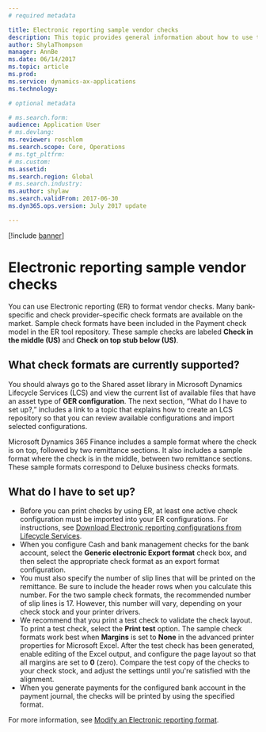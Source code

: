 ```yaml
---
# required metadata

title: Electronic reporting sample vendor checks
description: This topic provides general information about how to use the Electronic reporting sample check formats.
author: ShylaThompson
manager: AnnBe
ms.date: 06/14/2017
ms.topic: article
ms.prod: 
ms.service: dynamics-ax-applications
ms.technology: 

# optional metadata

# ms.search.form: 
audience: Application User
# ms.devlang: 
ms.reviewer: roschlom
ms.search.scope: Core, Operations
# ms.tgt_pltfrm: 
# ms.custom: 
ms.assetid: 
ms.search.region: Global 
# ms.search.industry: 
ms.author: shylaw
ms.search.validFrom: 2017-06-30
ms.dyn365.ops.version: July 2017 update

---
```


[!include [banner](../includes/banner.md)]

# Electronic reporting sample vendor checks

You can use Electronic reporting (ER) to format vendor checks. Many bank-specific and check provider–specific check formats are available on the market. Sample check formats have been included in the Payment check model in the ER tool repository. These sample checks are labeled **Check in the middle (US)** and **Check on top stub below (US)**.

## What check formats are currently supported?

You should always go to the Shared asset library in Microsoft Dynamics Lifecycle Services (LCS) and view the current list of available files that have an asset type of **GER configuration**. The next section, “What do I have to set up?,” includes a link to a topic that explains how to create an LCS repository so that you can review available configurations and import selected configurations.

Microsoft Dynamics 365 Finance includes a sample format where the check is on top, followed by two remittance sections. It also includes a sample format where the check is in the middle, between two remittance sections. These sample formats correspond to Deluxe business checks formats.

## What do I have to set up?

- Before you can print checks by using ER, at least one active check configuration must be imported into your ER configurations. For instructions, see [Download Electronic reporting configurations from Lifecycle Services](../../dev-itpro/analytics/download-electronic-reporting-configuration-lcs.md).
- When you configure Cash and bank management checks for the bank account, select the **Generic electronic Export format** check box, and then select the appropriate check format as an export format configuration.
- You must also specify the number of slip lines that will be printed on the remittance. Be sure to include the header rows when you calculate this number. For the two sample check formats, the recommended number of slip lines is 17. However, this number will vary, depending on your check stock and your printer drivers.
- We recommend that you print a test check to validate the check layout. To print a test check, select the **Print test** option. The sample check formats work best when **Margins** is set to **None** in the advanced printer properties for Microsoft Excel. After the test check has been generated, enable editing of the Excel output, and configure the page layout so that all margins are set to **0** (zero). Compare the test copy of the checks to your check stock, and adjust the settings until you're satisfied with the alignment.
- When you generate payments for the configured bank account in the payment journal, the checks will be printed by using the specified format.

For more information, see [Modify an Electronic reporting format](../../dev-itpro/analytics/modify-electronic-reporting-format-reapply-excel-template.md).
